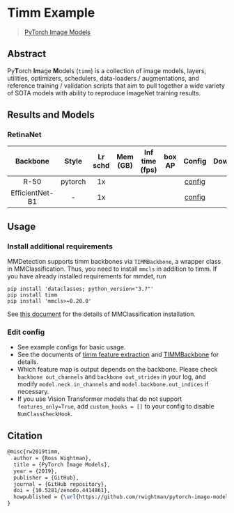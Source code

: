 # Timm Example

> [PyTorch Image Models](https://github.com/rwightman/pytorch-image-models)

<!-- [OTHERS] -->

## Abstract

Py**T**orch **Im**age **M**odels (`timm`) is a collection of image models, layers, utilities, optimizers, schedulers, data-loaders / augmentations, and reference training / validation scripts that aim to pull together a wide variety of SOTA models with ability to reproduce ImageNet training results.

<!--
<div align=center>
<img src="" height="400" />
</div>
-->

## Results and Models

### RetinaNet

|    Backbone     |  Style  | Lr schd | Mem (GB) | Inf time (fps) | box AP |                          Config                           | Download |
| :-------------: | :-----: | :-----: | :------: | :------------: | :----: | :-------------------------------------------------------: | :------: |
|      R-50       | pytorch |   1x    |          |                |        |   [config](./retinanet_timm-tv-resnet50_fpn_1x_coco.py)   |          |
| EfficientNet-B1 |    -    |   1x    |          |                |        | [config](./retinanet_timm-efficientnet-b1_fpn_1x_coco.py) |          |

## Usage

### Install additional requirements

MMDetection supports timm backbones via `TIMMBackbone`, a wrapper class in MMClassification.
Thus, you need to install `mmcls` in addition to timm.
If you have already installed requirements for mmdet, run

```shell
pip install 'dataclasses; python_version<"3.7"'
pip install timm
pip install 'mmcls>=0.20.0'
```

See [this document](https://mmclassification.readthedocs.io/en/latest/install.html) for the details of MMClassification installation.

### Edit config

- See example configs for basic usage.
- See the documents of [timm feature extraction](https://rwightman.github.io/pytorch-image-models/feature_extraction/#multi-scale-feature-maps-feature-pyramid) and [TIMMBackbone](https://mmclassification.readthedocs.io/en/latest/api.html#mmcls.models.backbones.TIMMBackbone) for details.
- Which feature map is output depends on the backbone.
  Please check `backbone out_channels` and `backbone out_strides` in your log, and modify `model.neck.in_channels` and `model.backbone.out_indices` if necessary.
- If you use Vision Transformer models that do not support `features_only=True`, add `custom_hooks = []` to your config to disable `NumClassCheckHook`.

## Citation

```latex
@misc{rw2019timm,
  author = {Ross Wightman},
  title = {PyTorch Image Models},
  year = {2019},
  publisher = {GitHub},
  journal = {GitHub repository},
  doi = {10.5281/zenodo.4414861},
  howpublished = {\url{https://github.com/rwightman/pytorch-image-models}}
}
```
